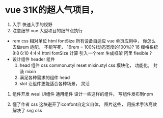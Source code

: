 # vue  31K的超人气项目， 

1. 入手   快速入手的视野
2. 注意细节 vue 大型项目的细节点执行

-  rem 
  css 相对单位 
  html fontSize 所有设备自适应
  vue 单页应用中， 你怎么去做rem 适配， 不能写死， 16rem = 100%(动态宽度的100%)?
  16 栅格系统 8:8 6:10 4:4:4
  html fontSize 计算 
  引入一个rem 生成框架   阿里  flexible 
  ? 
- 设计组件 header 组件
  1. head 组件 css 
    common.styl   reset 
    mixin.styl   css 模块化， 功能化， 
    封装 mixin 
  2. 满足各种需求的组件  head 
  3. slot 让组件更能适合各种场景， 灵活

1. 组件开发
  weui UI组件  通用组件
  设计一些这样的组件， 写组件发布到npm 

2. 懂了作者
  css 这块避开了iconfont自定义自体， 图片这些，
  用技术手法高效解决了 svg  css 